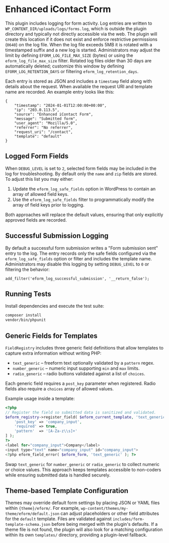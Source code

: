 # Enhanced iContact Form

This plugin includes logging for form activity. Log entries are written to
`WP_CONTENT_DIR/uploads/logs/forms.log`, which is outside the plugin directory
and typically not directly accessible via the web. The plugin will create this
location if it does not exist and enforce restrictive permissions (`0640`) on
the log file. When the log file exceeds 5MB it is rotated with a timestamped
suffix and a new log is started. Administrators may adjust the limit by defining
`EFORM_LOG_FILE_MAX_SIZE` (bytes) or using the `eform_log_file_max_size` filter.
Rotated log files older than 30 days are automatically deleted; customize this
window by defining `EFORM_LOG_RETENTION_DAYS` or filtering
`eform_log_retention_days`.

Each entry is stored as JSON and includes a `timestamp` field along with details
about the request. When available the request URI and template name are
recorded. An example entry looks like this:

```
{
    "timestamp": "2024-01-01T12:00:00+00:00",
    "ip": "203.0.113.5",
    "source": "Enhanced iContact Form",
    "message": "Submitted form",
    "user_agent": "Mozilla/5.0",
    "referrer": "No referrer",
    "request_uri": "/contact",
    "template": "default"
}
```

## Logged Form Fields

When `DEBUG_LEVEL` is set to `2`, selected form fields may be included in the log
for troubleshooting. By default only the `name` and `zip` fields are stored. To
adjust this list you may either:

1. Update the `eform_log_safe_fields` option in WordPress to contain an array of
   allowed field keys.
2. Use the `eform_log_safe_fields` filter to programmatically modify the array of
   field keys prior to logging.

Both approaches will replace the default values, ensuring that only explicitly
approved fields are recorded.

## Successful Submission Logging

By default a successful form submission writes a "Form submission sent" entry to
the log. The entry records only the safe fields configured via the
`eform_log_safe_fields` option or filter and includes the template name.
Administrators may disable this logging by setting `DEBUG_LEVEL` to `0` or
filtering the behavior:

```
add_filter('eform_log_successful_submission', '__return_false');
```

## Running Tests

Install dependencies and execute the test suite:

```bash
composer install
vendor/bin/phpunit
```

## Generic Fields for Templates

`FieldRegistry` includes three generic field definitions that allow templates to
capture extra information without writing PHP:

* `text_generic` – freeform text optionally validated by a `pattern` regex.
* `number_generic` – numeric input supporting `min` and `max` limits.
* `radio_generic` – radio buttons validated against a list of `choices`.

Each generic field requires a `post_key` parameter when registered. Radio fields
also require a `choices` array of allowed values.

Example usage inside a template:

```php
<?php
// Register the field so submitted data is sanitized and validated.
$eform_registry->register_field( $eform_current_template, 'text_generic', [
    'post_key' => 'company_input',
    'required' => true,
    'pattern'  => '[A-Za-z\\s]+'
] );
?>
<label for="company_input">Company</label>
<input type="text" name="company_input" id="company_input">
<?php eform_field_error( $eform_form, 'text_generic' ); ?>
```

Swap `text_generic` for `number_generic` or `radio_generic` to collect numeric or
choice values. This approach keeps templates accessible to non-coders while
ensuring submitted data is handled securely.

## Theme-based Template Configuration

Themes may override default form settings by placing JSON or YAML files within
`{theme}/eform/`. For example, `wp-content/themes/my-theme/eform/default.json`
can adjust placeholders or other field attributes for the `default` template.
Files are validated against `includes/form-template-schema.json` before being
merged with the plugin's defaults. If a theme file is not found, the plugin
will also look for a matching configuration within its own
`templates/` directory, providing a plugin-level fallback.
